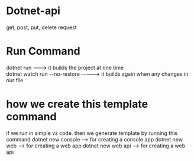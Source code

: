 # Dotnet-api
get, post, put, delete request

# Run Command
dotnet run ---> it builds the project at one time          
dotnet watch run --no-restore -----> it builds again when any changes in our file

# how we create this template command
if we run in simple vs code. then we generate template by running this command
dotnet new console --> for creating a console app
dotnet new web --> for creating a web app
dotnet new web api --> for creating a web api
